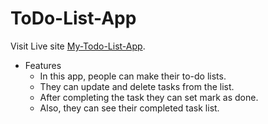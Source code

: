 # ToDo-List-App

Visit Live site [My-Todo-List-App](https://lit-reaches-77286.herokuapp.com/).

- Features
  - In this app, people can make their to-do lists.
  - They can update and delete tasks from the list.
  - After completing the task they can set mark as done.
  - Also, they can see their completed task list.
